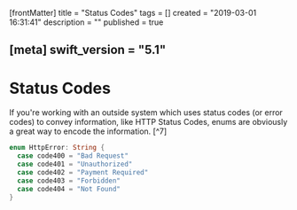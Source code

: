 [frontMatter]
title = "Status Codes"
tags = []
created = "2019-03-01 16:31:41"
description = ""
published = true

[meta]
swift_version = "5.1"
---

# Status Codes

If you\'re working with an outside system which uses status codes (or
error codes) to convey information, like HTTP Status Codes, enums are
obviously a great way to encode the information. [^7]

``` Swift
enum HttpError: String {
  case code400 = "Bad Request"
  case code401 = "Unauthorized"
  case code402 = "Payment Required"
  case code403 = "Forbidden"
  case code404 = "Not Found"
}
```
